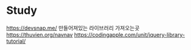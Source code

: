 # Study

https://devsnap.me/ 만들어져있는 라이브러리 가져오는곳
https://thuvien.org/navnav
https://codingapple.com/unit/jquery-library-tutorial/